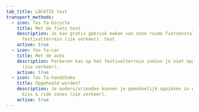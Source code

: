 ```yaml
---
tab_title: LOCATIE test
transport_methods:
  - icon: fas fa-bicycle
    title: Met de fiets test
    description: Je kan gratis gebruik maken van onze ruime fietsenstalling op het
      festivalterrein (zie verkeer). test
    active: true
  - icon: fas fa-car
    title: Met de auto
    description: Parkeren kan op het festivalterrein indien je niet opgehaald wordt
      (zie verkeer).
    active: true
  - icon: fas fa-handshake
    title: Opgehaald worden?
    description: Je ouders/vrienden kunnen je gemakkelijk oppikken in één van onze
      kiss & ride zones (zie verkeer).
    active: true
---
```

